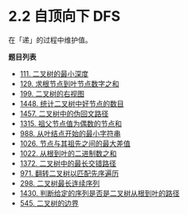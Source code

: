 # 2.2 自顶向下 DFS

在「递」的过程中维护值。

**题目列表**

- [111. 二叉树的最小深度](https://leetcode.cn/problems/minimum-depth-of-binary-tree/description/)
- [129. 求根节点到叶节点数字之和](https://leetcode.cn/problems/sum-root-to-leaf-numbers/description/)
- [199. 二叉树的右视图](https://leetcode.cn/problems/binary-tree-right-side-view/description/)
- [1448. 统计二叉树中好节点的数目](https://leetcode.cn/problems/count-good-nodes-in-binary-tree/description/)
- [1457. 二叉树中的伪回文路径](https://leetcode.cn/problems/pseudo-palindromic-paths-in-a-binary-tree/description/)
- [1315. 祖父节点值为偶数的节点和](https://leetcode.cn/problems/sum-of-nodes-with-even-valued-grandparent/description/)
- [988. 从叶结点开始的最小字符串](https://leetcode.cn/problems/smallest-string-starting-from-leaf/description/)
- [1026. 节点与其祖先之间的最大差值](https://leetcode.cn/problems/maximum-difference-between-node-and-ancestor/description/)
- [1022. 从根到叶的二进制数之和](https://leetcode.cn/problems/sum-of-root-to-leaf-binary-numbers/description/)
- [1372. 二叉树中的最长交错路径](https://leetcode.cn/problems/longest-zigzag-path-in-a-binary-tree/description/)
- [971. 翻转二叉树以匹配先序遍历](https://leetcode.cn/problems/flip-binary-tree-to-match-preorder-traversal/description/)
- [298. 二叉树最长连续序列](https://leetcode.cn/problems/binary-tree-longest-consecutive-sequence/description/)
- [1430. 判断给定的序列是否是二叉树从根到叶的路径](https://leetcode.cn/problems/check-if-a-string-is-a-valid-sequence-from-root-to-leaves-path-in-a-binary-tree/description/)
- [545. 二叉树的边界](https://leetcode.cn/problems/boundary-of-binary-tree/description/)
